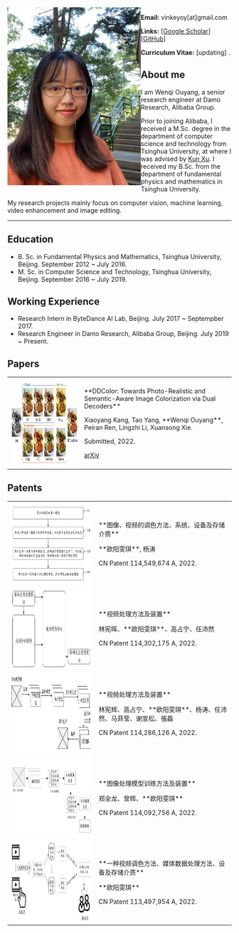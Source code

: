 <img align="left" width="300" height="400" src="data/my_photo.jpg">

**Email:** vinkeyoy[at]gmail.com

**Links:** [[Google Scholar](https://scholar.google.com/citations?user=pYeM5JUAAAAJ&hl=zh-CN)] [[GitHub](https://github.com/Vicky0522)]

**Curriculum Vitae:** [updating] .


## About me
I am Wenqi Ouyang, a senior research engineer at Damo Research, Alibaba Group.

Prior to joining Alibaba, I received a M.Sc. degree in the department of computer science and technology from Tsinghua University, at where I was advised by [Kun Xu](https://cg.cs.tsinghua.edu.cn/people/~kun/). I received my B.Sc. from the department of fundamental physics and mathematics in Tsinghua University.

My research projects mainly focus on computer vision, machine learning, video enhancement and image editing.

---

## Education
* B. Sc. in Fundamental Physics and Mathematics, Tsinghua University, Beijing. September 2012 ~ July 2016.
* M. Sc. in Computer Science and Technology, Tsinghua University, Beijing. September 2016 ~ July 2019.

## Working Experience
* Research Intern in ByteDance AI Lab, Beijing. July 2017 ~ Septempber 2017.
* Research Engineer in Damo Research, Alibaba Group, Beijing. July 2019 ~ Present.

## Papers
<table>
  <tr>
    <td><img align="left" width="360" height="200" src="data/paper_figure/ddcolor.png"></td>
    <td>
      <p>**DDColor: Towards Photo-Realistic and Semantic-Aware Image Colorization via Dual Decoders**</p>
      <p>Xiaoyang Kang, Tao Yang, **Wenqi Ouyang**, Peiran Ren, Lingzhi Li, Xuansong Xie.</p>
      <p>Submitted, 2022.</p>
      <p><a href="https://arxiv.org/abs/2212.11613" target="_blank" rel="noopener">
				 <i class="fa fa-file" aria-hidden="true"></i> arXiv </a> 
      </p>
    </td>
  </tr>
</table>


## Patents
<table>
  <tr>
    <td><img align="left" width="333" height="185" src="data/paper_figure/patent_1.png"></td>
    <td>
      <p>**图像、视频的调色方法、系统、设备及存储介质**</p>
      <p>**欧阳雯琪**, 杨涛</p>
      <p>CN Patent 114,549,674 A, 2022.</p>
    </td>
  </tr>
  <tr>
    <td><img align="left" width="333" height="185" src="data/paper_figure/patent_2.png"></td>
    <td>
      <p>**视频处理方法及装置**</p>
      <p>林宪晖、**欧阳雯琪**、高占宁、任沛然</p>
      <p>CN Patent 114,302,175 A, 2022.</p>
    </td>
  </tr>
  <tr>
    <td><img align="left" width="333" height="185" src="data/paper_figure/patent_3.png"></td>
    <td>
      <p>**视频处理方法及装置**</p>
      <p>林宪辉、高占宁、**欧阳雯琪**、杨涛、任沛然、马菲莹、谢宣松、張磊</p>
      <p>CN Patent 114,286,126 A, 2022.</p>
    </td>
  </tr>
  <tr>
    <td><img align="left" width="333" height="185" src="data/paper_figure/patent_4.png"></td>
    <td>
      <p>**图像处理模型训练方法及装置**</p>
      <p>郑全龙、曾辉、**欧阳雯琪**</p>
      <p>CN Patent 114,092,756 A, 2022.</p>
    </td>
  </tr>
  <tr>
    <td><img align="left" width="333" height="185" src="data/paper_figure/patent_5.png"></td>
    <td>
      <p>**一种视频调色方法、媒体数据处理方法、设备及存储介质**</p>
      <p>**欧阳雯琪**</p>
      <p>CN Patent 113,497,954 A, 2022.</p>
    </td>
  </tr>
</table>

